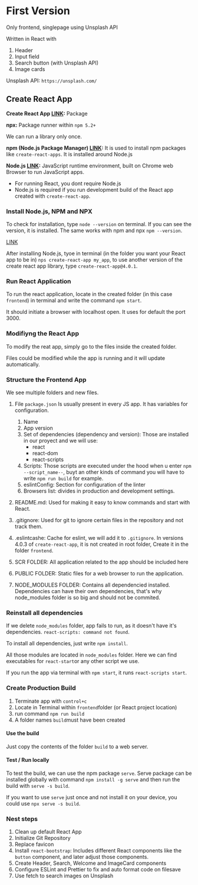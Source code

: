 # First Version

Only frontend, singlepage using Unsplash API

Written in React with
1. Header
2. Input field
3. Search button (with Unsplash API)
4. Image cards

Unsplash API: `https://unsplash.com/`

## Create React App

**Create React App [LINK](https://reactjs.org/docs/create-a-new-react-app.html):** Package 

**npx:** Package runner within `npm 5.2+`

We can run a library only once.

**npm (Node.js Package Manager) [LINK](https://www.npmjs.com):** It is used to install npm packages like `create-react-apps`. It is installed around Node.js


**Node.js [LINK](https://nodejs.org/en/):** JavaScript runtime environment, built on Chrome web Browser to run JavaScript apps. 

   - For running React, you dont require Node.js
   - Node.js is required if you run development build of the React app created with `create-react-app`.

### Install Node.js, NPM and NPX

To check for installation, type `node --version` on terminal. If you can see the version, it is installed. The same works with npm and npx `npm --version`.

[LINK](https://nodejs.org/en/)

After installing Node.js, tyoe in terminal (in the folder you want your React app to be in) `nps create-react-app my_app`, to use another version of the create react app library, type `create-react-app@4.0.1`.

### Run React Application

To run the react application, locate in the created folder (in this case `frontend`) in terminal and write the command `npm start`.

It should initiate a browser with localhost open. It uses for default the port 3000.

### Modifiyng the React App

To modify the reat app, simply go to the files inside the created folder.

Files could be modified while the app is running and it will update automatically.

### Structure the Frontend App

We see multiple folders and new files.

1. File `package.json`
   Is usually present in every JS app. It has variables for configuration.
   1. Name
   2. App version
   3. Set of dependencies (dependency and version): Those are installed in our proyect and we will use:
      - react
      - react-dom
      - react-scripts
   4. Scripts: Those scripts are executed under the hood when u enter `npm --script_name--`, buyt an other kinds of command you will have to write `npm run build` for example.
   5. eslintConfig: Section for configuration of the linter
   6. Browsers list: divides in production and development settings.

2. README.md: Used for making it easy to know commands and start with React.
3. .gitignore: Used for git to ignore certain files in the repository and not track them.
4. .eslintcashe: Cache for eslint, we will add it to `.gitignore`. In versions 4.0.3 of `create-react-app`, it is not created in root folder, Create it in the folder `frontend`.
5. SCR FOLDER: All application related to the app should be included here
6. PUBLIC FOLDER: Static files for a web browser to run the application.
7. NODE_MODULES FOLDER: Contains all dependencied installed. Dependencies can have their own dependencies, that's why node_modules folder is so big and should not be commited.

### Reinstall all dependencies

If we delete `node_modules` folder, app fails to run, as it doesn't have it's dependencies. `react-scripts: command not found`. 

To install all dependencies, just write `npm install`.

All those modules are located in `node_modules` folder. Here we can find executables for `react-start`or any other script we use.

If you run the app via terminal with `npm start`, it runs `react-scripts start`. 

### Create Production Build

1. Terminate app with `control+c`
2. Locate in Terminal within `frontend`folder (or React project location)
3. run command `npm run build`
4. A folder names `build`must have been created

#### Use the build

Just copy the contents of the folder `build` to a web server.

#### Test / Run locally

To test the build, we can use the npm package `serve`. Serve package can be installed globally with command `npm install -g serve` and then run the build with `serve -s build`.

If you want to use `serve` just once and not install it on your device, you could use `npx serve -s build`.

### Nest steps

1. Clean up default React App
2. Initialize Git Repository
3. Replace favicon
4. Install `react-bootstrap`: Includes different React components like the `button` component, and later adjust those components.
5. Create Header, Search, Welcome and ImageCard components
6. Configure ESLint and Prettier to fix and auto format code on filesave
7. Use fetch to search images on Unsplash

